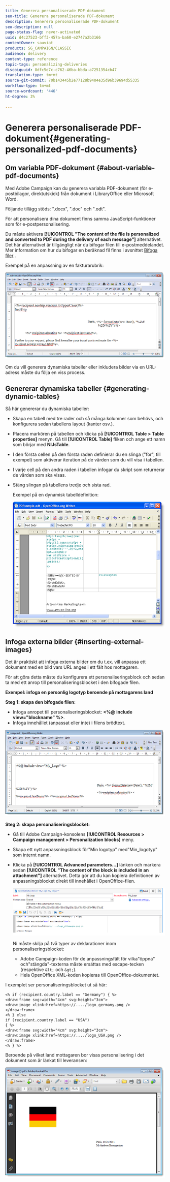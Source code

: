 ```yaml
---
title: Generera personaliserade PDF-dokument
seo-title: Generera personaliserade PDF-dokument
description: Generera personaliserade PDF-dokument
seo-description: null
page-status-flag: never-activated
uuid: d4c27523-bff3-457a-ba60-e2747a2b3166
contentOwner: sauviat
products: SG_CAMPAIGN/CLASSIC
audience: delivery
content-type: reference
topic-tags: personalizing-deliveries
discoiquuid: 8dfc5e7c-c762-46ba-bbda-a7251354cb47
translation-type: tm+mt
source-git-commit: 70b143445b2e77128b9404e35d96b39694d55335
workflow-type: tm+mt
source-wordcount: '446'
ht-degree: 3%

---
```



# Generera personaliserade PDF-dokument{#generating-personalized-pdf-documents}

## Om variabla PDF-dokument {#about-variable-pdf-documents}

Med Adobe Campaign kan du generera variabla PDF-dokument (för e-postbilagor, direktutskick) från dokument i LibraryOffice eller Microsoft Word.

Följande tillägg stöds: &quot;.docx&quot;, &quot;.doc&quot; och &quot;.odt&quot;.

För att personalisera dina dokument finns samma JavaScript-funktioner som för e-postpersonalisering.

Du måste aktivera **[!UICONTROL "The content of the file is personalized and converted to PDF during the delivery of each message"]** alternativet. Det här alternativet är tillgängligt när du bifogar filen till e-postmeddelandet. Mer information om hur du bifogar en beräknad fil finns i avsnittet [Bifoga filer](../../delivery/using/attaching-files.md) .

Exempel på en anpassning av en fakturarubrik:

![](assets/s_ncs_pdf_simple.png)

Om du vill generera dynamiska tabeller eller inkludera bilder via en URL-adress måste du följa en viss process.

## Genererar dynamiska tabeller {#generating-dynamic-tables}

Så här genererar du dynamiska tabeller:

* Skapa en tabell med tre rader och så många kolumner som behövs, och konfigurera sedan tabellens layout (kanter osv.).
* Placera markören på tabellen och klicka på **[!UICONTROL Table > Table properties]** menyn. Gå till **[!UICONTROL Table]** fliken och ange ett namn som börjar med **NlJsTable**.
* I den första cellen på den första raden definierar du en slinga (&quot;for&quot;, till exempel) som aktiverar iteration på de värden som du vill visa i tabellen.
* I varje cell på den andra raden i tabellen infogar du skript som returnerar de värden som ska visas.
* Stäng slingan på tabellens tredje och sista rad.

   Exempel på en dynamisk tabelldefinition:

   ![](assets/s_ncs_pdf_table.png)

## Infoga externa bilder {#inserting-external-images}

Det är praktiskt att infoga externa bilder om du t.ex. vill anpassa ett dokument med en bild vars URL anges i ett fält hos mottagaren.

För att göra detta måste du konfigurera ett personaliseringsblock och sedan ta med ett anrop till personaliseringsblocket i den bifogade filen.

**Exempel: infoga en personlig logotyp beroende på mottagarens land**

**Steg 1: skapa den bifogade filen:**

* Infoga anropet till personaliseringsblocket: **&lt;%@ include view=&quot;blockname&quot; %>**.
* Infoga innehållet (anpassat eller inte) i filens brödtext.

![](assets/s_ncs_open_office_blocdeperso.png)

**Steg 2: skapa personaliseringsblocket:**

* Gå till Adobe Campaign-konsolens **[!UICONTROL Resources > Campaign management > Personalization blocks]** meny.
* Skapa ett nytt anpassningsblock för&quot;Min logotyp&quot; med&quot;Min_logotyp&quot; som internt namn.
* Klicka på **[!UICONTROL Advanced parameters...]** länken och markera sedan **[!UICONTROL "The content of the block is included in an attachment"]** alternativet. Detta gör att du kan kopiera definitionen av anpassningsblocket direkt till innehållet i OpenOffice-filen.

   ![](assets/s_ncs_pdf_bloc_option.png)

   Ni måste skilja på två typer av deklarationer inom personaliseringsblocket:

   * Adobe Campaign-koden för de anpassningsfält för vilka&quot;öppna&quot; och&quot;stängda&quot;-texterna måste ersättas med escape-tecken (respektive `&lt;` och `&gt;`).
   * Hela OpenOffice XML-koden kopieras till OpenOffice-dokumentet.

I exemplet ser personaliseringsblocket ut så här:

```
<% if (recipient.country.label == "Germany") { %>
<draw:frame svg:width="4cm" svg:height="3cm">
<draw:image xlink:href=https://..../logo_germany.png />
</draw:frame>
<% } else
if (recipient.country.label == "USA")
{ %>
<draw:frame svg:width="4cm" svg:height="3cm">
<draw:image xlink:href=https://..../logo_USA.png />
</draw:frame>
<% } %>
```

Beroende på vilket land mottagaren bor visas personalisering i det dokument som är länkat till leveransen:

![](assets/s_ncs_pdf_result.png)
